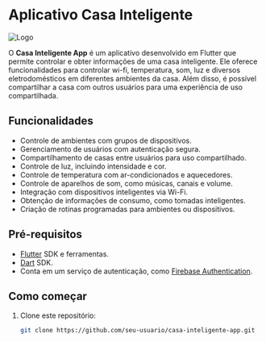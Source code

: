 # Aplicativo Casa Inteligente

![Logo](https://img.freepik.com/vetores-gratis/aplicativo-para-casa-inteligente_23-2148628096.jpg?w=1380&t=st=1714006889~exp=1714007489~hmac=45a0916df9075faebfaa77535bf0c5c02fe5f617fab9c00a9d5ff5a0e46e5594)

O **Casa Inteligente App** é um aplicativo desenvolvido em Flutter que permite controlar e obter informações de uma casa inteligente. Ele oferece funcionalidades para controlar wi-fi, temperatura, som, luz e diversos eletrodomésticos em diferentes ambientes da casa. Além disso, é possível compartilhar a casa com outros usuários para uma experiência de uso compartilhada.

## Funcionalidades

- Controle de ambientes com grupos de dispositivos.
- Gerenciamento de usuários com autenticação segura.
- Compartilhamento de casas entre usuários para uso compartilhado.
- Controle de luz, incluindo intensidade e cor.
- Controle de temperatura com ar-condicionados e aquecedores.
- Controle de aparelhos de som, como músicas, canais e volume.
- Integração com dispositivos inteligentes via Wi-Fi.
- Obtenção de informações de consumo, como tomadas inteligentes.
- Criação de rotinas programadas para ambientes ou dispositivos.

## Pré-requisitos

- [Flutter](https://flutter.dev/) SDK e ferramentas.
- [Dart](https://dart.dev/) SDK.
- Conta em um serviço de autenticação, como [Firebase Authentication](https://firebase.google.com/products/auth).

## Como começar

1. Clone este repositório:

   ```bash
   git clone https://github.com/seu-usuario/casa-inteligente-app.git
